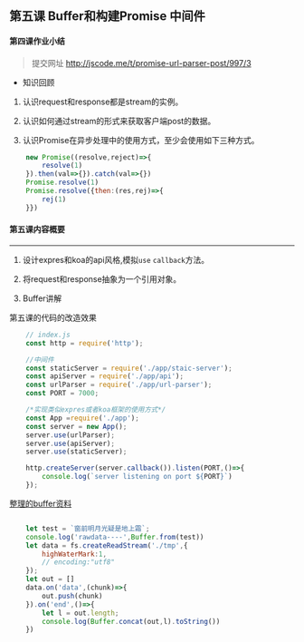 ## 第五课   Buffer和构建Promise 中间件


#### 第四课作业小结

> 提交网址 http://jscode.me/t/promise-url-parser-post/997/3

- 知识回顾

1. 认识request和response都是stream的实例。

2. 认识如何通过stream的形式来获取客户端post的数据。

3. 认识Promise在异步处理中的使用方式，至少会使用如下三种方式。
```js
    new Promise((resolve,reject)=>{
        resolve(1)
    }).then(val=>{}).catch(val=>{})
    Promise.resolve(1)
    Promise.resolve({then:(res,rej)=>{
        rej(1)
    }})
```


#### 第五课内容概要
------------------------------------------------

1. 设计expres和koa的api风格,模拟`use` `callback`方法。

2. 将request和response抽象为一个引用对象。

3. Buffer讲解

第五课的代码的改造效果

```js
    // index.js
    const http = require('http');

    //中间件
    const staticServer = require('./app/staic-server');
    const apiServer = require('./app/api');
    const urlParser = require('./app/url-parser');
    const PORT = 7000;

    /*实现类似expres或者koa框架的使用方式*/
    const App =require('./app');
    const server = new App();
    server.use(urlParser);
    server.use(apiServer);
    server.use(staticServer);

    http.createServer(server.callback()).listen(PORT,()=>{
        console.log(`server listening on port ${PORT}`)
    });

```

[整理的buffer资料](https://github.com/slashhuang/full-stack-practice/blob/master/buffer/buffer.md)

```js

    let test = `窗前明月光疑是地上霜`;
    console.log('rawdata----',Buffer.from(test))
    let data = fs.createReadStream('./tmp',{
        highWaterMark:1,
        // encoding:"utf8"
    });
    let out = []
    data.on('data',(chunk)=>{
        out.push(chunk)
    }).on('end',()=>{
        let l = out.length;
        console.log(Buffer.concat(out,l).toString())
    })


```
















